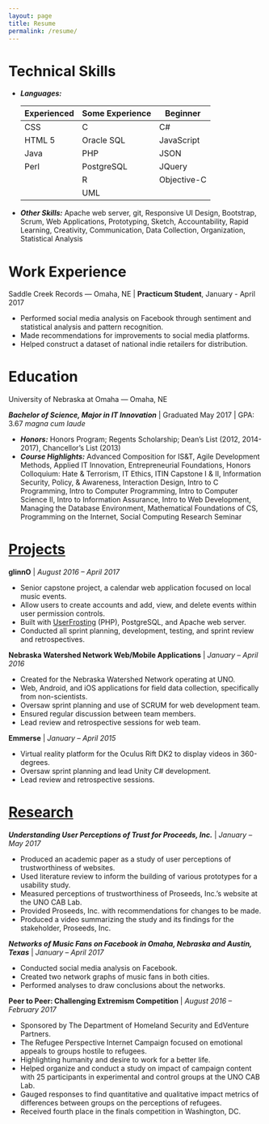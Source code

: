 ```yaml
---
layout: page
title: Resume
permalink: /resume/
---
```


# Technical Skills

- _**Languages:**_ 

    |Experienced|Some Experience|Beginner   |
    |-----------|---------------|-----------|
    |CSS        |C              |C#         |
    |HTML 5     |Oracle SQL     |JavaScript |
    |Java       |PHP            |JSON       |
    |Perl       |PostgreSQL     |JQuery     |
    |           |R              |Objective-C|
    |           |UML            |           |

- _**Other Skills:**_ Apache web server, git, Responsive UI Design, Bootstrap, Scrum, Web Applications, Prototyping, Sketch, Accountability, Rapid Learning, Creativity, Communication, Data Collection, Organization, Statistical Analysis

# Work Experience

Saddle Creek Records — Omaha, NE \| **Practicum Student**, January - April 2017

- Performed social media analysis on Facebook through sentiment and statistical analysis and pattern recognition.
- Made recommendations for improvements to social media platforms.
- Helped construct a dataset of national indie retailers for distribution.

# Education

University of Nebraska at Omaha — Omaha, NE

_**Bachelor of Science, Major in IT Innovation**_ \| Graduated May 2017 \| GPA: 3.67 *magna cum laude*

- _**Honors:**_ Honors Program; Regents Scholarship; Dean’s List (2012, 2014-2017), Chancellor’s List (2013)
- _**Course Highlights:**_ Advanced Composition for IS&T, Agile Development Methods, Applied IT Innovation, Entrepreneurial Foundations, Honors Colloquium: Hate & Terrorism, IT Ethics, ITIN Capstone I & II, Information Security, Policy, & Awareness, Interaction Design, Intro to C Programming, Intro to Computer Programming, Intro to Computer Science II, Intro to Information Assurance, Intro to Web Development, Managing the Database Environment, Mathematical Foundations of CS, Programming on the Internet, Social Computing Research Seminar

# [Projects][]

**glinnO** \| _August 2016 – April 2017_

- Senior capstone project, a calendar web application focused on local music events.
- Allow users to create accounts and add, view, and delete events within user permission controls.
- Built with [UserFrosting][userfrosting] (PHP), PostgreSQL, and Apache web server.
- Conducted all sprint planning, development, testing, and sprint review and retrospectives.

**Nebraska Watershed Network Web/Mobile Applications** \| _January – April 2016_

- Created for the Nebraska Watershed Network operating at UNO.
- Web, Android, and iOS applications for field data collection, specifically from non-scientists.
- Oversaw sprint planning and use of SCRUM for web development team.
- Ensured regular discussion between team members.
- Lead review and retrospective sessions for web team.

**Emmerse** \| _January – April 2015_

- Virtual reality platform for the Oculus Rift DK2 to display videos in 360-degrees.
- Oversaw sprint planning and lead Unity C# development.
- Lead review and retrospective sessions.

# [Research][]

**_Understanding User Perceptions of Trust for Proceeds, Inc._** \| _January – May 2017_

- Produced an academic paper as a study of user perceptions of trustworthiness of websites.
- Used literature review to inform the building of various prototypes for a usability study.
- Measured perceptions of trustworthiness of Proseeds, Inc.’s website at the UNO CAB Lab.
- Provided Proseeds, Inc. with recommendations for changes to be made.
- Produced a video summarizing the study and its findings for the stakeholder, Proseeds, Inc.

**_Networks of Music Fans on Facebook in Omaha, Nebraska and Austin, Texas_** \| _January – April 2017_

- Conducted social media analysis on Facebook.
- Created two network graphs of music fans in both cities.
- Performed analyses to draw conclusions about the networks.

**Peer to Peer: Challenging Extremism Competition** \| _August 2016 – February 2017_

- Sponsored by The Department of Homeland Security and EdVenture Partners.
- The Refugee Perspective Internet Campaign focused on emotional appeals to groups hostile to refugees.
- Highlighting humanity and desire to work for a better life.
- Helped organize and conduct a study on impact of campaign content with 25 participants in experimental and control groups at the UNO CAB Lab.
- Gauged responses to find quantitative and qualitative impact metrics of differences between groups on the perceptions of refugees.
- Received fourth place in the finals competition in Washington, DC.

[Projects]: ../projects "Projects"
[UserFrosting]: https://www.userfrosting.com "UserFrosting"
[Research]: ../research "Research"
